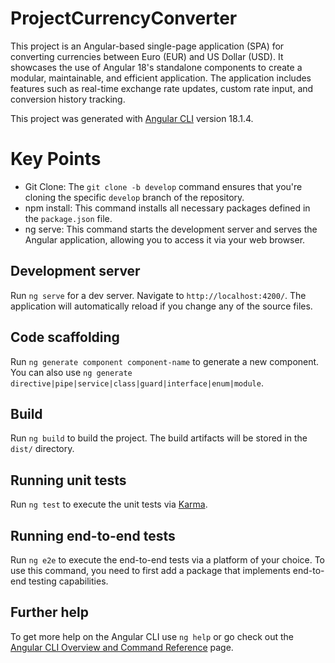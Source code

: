 # ProjectCurrencyConverter
This project is an Angular-based single-page application (SPA) for converting currencies between Euro (EUR) and US Dollar (USD). It showcases the use of Angular 18's standalone components to create a modular, maintainable, and efficient application. The application includes features such as real-time exchange rate updates, custom rate input, and conversion history tracking.

This project was generated with [Angular CLI](https://github.com/angular/angular-cli) version 18.1.4.

# Key Points

- Git Clone: The `git clone -b develop` command ensures that you're cloning the specific `develop` branch of the repository.
- npm install: This command installs all necessary packages defined in the `package.json` file.
- ng serve: This command starts the development server and serves the Angular application, allowing you to access it via your web browser.

## Development server

Run `ng serve` for a dev server. Navigate to `http://localhost:4200/`. The application will automatically reload if you change any of the source files.

## Code scaffolding

Run `ng generate component component-name` to generate a new component. You can also use `ng generate directive|pipe|service|class|guard|interface|enum|module`.

## Build

Run `ng build` to build the project. The build artifacts will be stored in the `dist/` directory.

## Running unit tests

Run `ng test` to execute the unit tests via [Karma](https://karma-runner.github.io).

## Running end-to-end tests

Run `ng e2e` to execute the end-to-end tests via a platform of your choice. To use this command, you need to first add a package that implements end-to-end testing capabilities.

## Further help

To get more help on the Angular CLI use `ng help` or go check out the [Angular CLI Overview and Command Reference](https://angular.dev/tools/cli) page.
